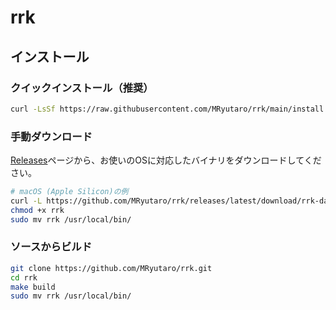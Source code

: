 # rrk

## インストール

### クイックインストール（推奨）

```bash
curl -LsSf https://raw.githubusercontent.com/MRyutaro/rrk/main/install.sh | sh
```

### 手動ダウンロード

[Releases](https://github.com/MRyutaro/rrk/releases)ページから、お使いのOSに対応したバイナリをダウンロードしてください。

```bash
# macOS (Apple Silicon)の例
curl -L https://github.com/MRyutaro/rrk/releases/latest/download/rrk-darwin-arm64 -o rrk
chmod +x rrk
sudo mv rrk /usr/local/bin/
```

### ソースからビルド

```bash
git clone https://github.com/MRyutaro/rrk.git
cd rrk
make build
sudo mv rrk /usr/local/bin/
```
